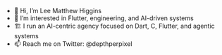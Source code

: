 - 👋 Hi, I’m Lee Matthew Higgins
- 👀 I’m interested in Flutter, engineering, and AI-driven systems
- 🏗️ I run an AI-centric agency focused on Dart, C, Flutter, and agentic systems
- 📫 Reach me on Twitter: @depthperpixel

<!---
LeeMatthewHiggins/LeeMatthewHiggins is a ✨ special ✨ repository because its `README.md` (this file) appears on your GitHub profile.
You can click the Preview link to take a look at your changes.
--->
